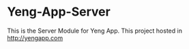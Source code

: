 # Yeng-App-Server
This is the Server Module for Yeng App.
This project hosted in http://yengapp.com
